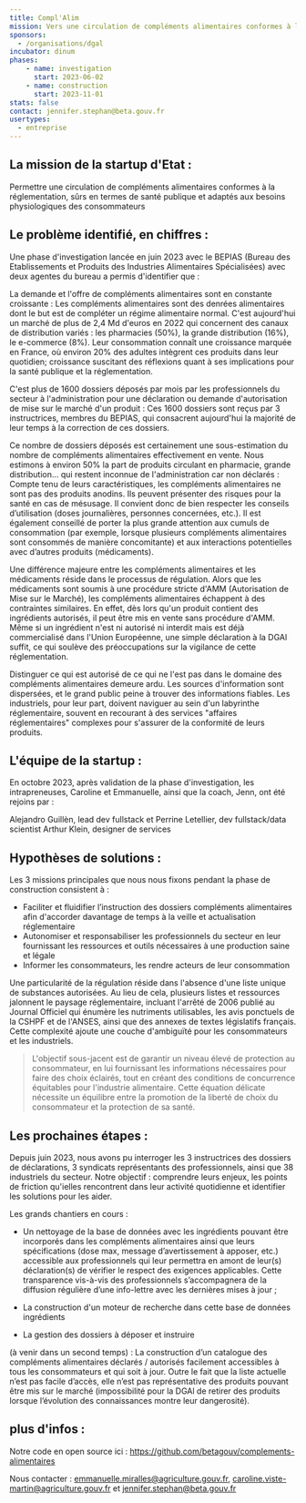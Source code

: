 ```yaml
---
title: Compl'Alim
mission: Vers une circulation de compléments alimentaires conformes à la réglementation, sûrs en termes de santé publique et adaptés aux besoins physiologiques des consommateurs
sponsors: 
  - /organisations/dgal
incubator: dinum
phases:
    - name: investigation
      start: 2023-06-02
    - name: construction
      start: 2023-11-01
stats: false
contact: jennifer.stephan@beta.gouv.fr
usertypes:
  - entreprise
---
```


## La mission de la startup d'Etat : 

Permettre une circulation de compléments alimentaires conformes à la réglementation, sûrs en termes de santé publique et adaptés aux besoins physiologiques des consommateurs 

## Le problème identifié, en chiffres :

Une phase d'investigation lancée en juin 2023 avec le BEPIAS (Bureau des Etablissements et Produits des Industries Alimentaires Spécialisées) avec deux agentes du bureau a permis d'identifier que : 

La demande et l'offre de compléments alimentaires sont en constante croissante
: Les compléments alimentaires sont des denrées alimentaires dont le but est de compléter un régime alimentaire normal. C'est aujourd'hui un marché de plus de 2,4 Md d'euros en 2022 qui concernent des canaux de distribution variés : les pharmacies (50%), la grande distribution (16%), le e-commerce (8%). 
Leur consommation connaît une croissance marquée en France, où environ 20% des adultes intègrent ces produits dans leur quotidien; croissance suscitant des réflexions quant à ses implications pour la santé publique et la réglementation.

C'est plus de 1600 dossiers déposés par mois par les professionnels du secteur à l'administration pour une déclaration ou demande d'autorisation de mise sur le marché d'un produit
: Ces 1600 dossiers sont reçus par 3 instructrices, membres du BEPIAS, qui consacrent aujourd'hui la majorité de leur temps à la correction de ces dossiers.


Ce nombre de dossiers déposés est certainement une sous-estimation du nombre de compléments alimentaires effectivement en vente. Nous estimons à environ 50% la part de produits circulant en pharmacie, grande distribution... qui restent inconnue de l'administration car non déclarés
: Compte tenu de leurs caractéristiques, les compléments alimentaires ne sont pas des produits anodins. Ils peuvent présenter des risques pour la santé en cas de mésusage. Il convient donc de bien respecter les conseils d’utilisation (doses journalières, personnes concernées, etc.). Il est également conseillé de porter la plus grande attention aux cumuls de consommation (par exemple, lorsque plusieurs compléments alimentaires sont consommés de manière concomitante) et aux interactions potentielles avec d’autres produits (médicaments).

Une différence majeure entre les compléments alimentaires et les médicaments réside dans le processus de régulation. Alors que les médicaments sont soumis à une procédure stricte d'AMM (Autorisation de Mise sur le Marché), les compléments alimentaires échappent à des contraintes similaires. En effet, dès lors qu'un produit contient des ingrédients autorisés, il peut être mis en vente sans procédure d'AMM. Même si un ingrédient n'est ni autorisé ni interdit mais est déjà commercialisé dans l'Union Européenne, une simple déclaration à la DGAl suffit, ce qui soulève des préoccupations sur la vigilance de cette réglementation.

Distinguer ce qui est autorisé de ce qui ne l'est pas dans le domaine des compléments alimentaires demeure ardu. Les sources d'information sont dispersées, et le grand public peine à trouver des informations fiables. Les industriels, pour leur part, doivent naviguer au sein d'un labyrinthe réglementaire, souvent en recourant à des services "affaires réglementaires" complexes pour s'assurer de la conformité de leurs produits.

## L'équipe de la startup :

En octobre 2023, après validation de la phase d'investigation, les intrapreneuses, Caroline et Emmanuelle, ainsi que la coach, Jenn, ont été rejoins par : 

Alejandro Guillèn, lead dev fullstack et Perrine Letellier, dev fullstack/data scientist
Arthur Klein, designer de services



## Hypothèses de solutions : 

Les 3 missions principales que nous nous fixons pendant la phase de construction consistent à : 

- Faciliter et fluidifier l’instruction des dossiers compléments alimentaires afin d'accorder davantage de temps à la veille et actualisation réglementaire
- Autonomiser et responsabiliser les professionnels du secteur en leur fournissant les ressources et outils nécessaires à une production saine et légale
- Informer les consommateurs, les rendre acteurs de leur consommation


Une particularité de la régulation réside dans l'absence d'une liste unique de substances autorisées. Au lieu de cela, plusieurs listes et ressources jalonnent le paysage réglementaire, incluant l'arrêté de 2006 publié au Journal Officiel qui énumère les nutriments utilisables, les avis ponctuels de la CSHPF et de l'ANSES, ainsi que des annexes de textes législatifs français. Cette complexité ajoute une couche d'ambiguïté pour les consommateurs et les industriels.

> L'objectif sous-jacent est de garantir un niveau élevé de protection au consommateur, en lui fournissant les informations nécessaires pour faire des choix éclairés, tout en créant des conditions de concurrence équitables pour l'industrie alimentaire. Cette équation délicate nécessite un équilibre entre la promotion de la liberté de choix du consommateur et la protection de sa santé.

## Les prochaines étapes : 

Depuis juin 2023, nous avons pu interroger les 3 instructrices des dossiers de déclarations, 3 syndicats représentants des professionnels, ainsi que 38 industriels du secteur. Notre objectif : comprendre leurs enjeux, les points de friction qu'ielles rencontrent dans leur activité quotidienne et identifier les solutions pour les aider. 

Les grands chantiers en cours :

- Un nettoyage de la base de données avec les ingrédients pouvant être incorporés dans les compléments alimentaires ainsi que leurs spécifications (dose max, message d’avertissement à apposer, etc.) accessible aux professionnels qui leur permettra en amont de leur(s) déclaration(s) de vérifier le respect des exigences applicables. Cette transparence vis-à-vis des professionnels s’accompagnera de la diffusion régulière d’une info-lettre avec les dernières mises à jour ; 

- La construction d'un moteur de recherche dans cette base de données ingrédients

- La gestion des dossiers à déposer et instruire

(à venir dans un second temps) : La construction d’un catalogue des compléments alimentaires déclarés / autorisés facilement accessibles à tous les consommateurs et qui soit à jour. Outre le fait que la liste actuelle n’est pas facile d’accès, elle n’est pas représentative des produits pouvant être mis sur le marché (impossibilité pour la DGAl de retirer des produits lorsque l’évolution des connaissances montre leur dangerosité).

## plus d'infos : 

Notre code en open source ici : https://github.com/betagouv/complements-alimentaires

Nous contacter : emmanuelle.miralles@agriculture.gouv.fr, caroline.viste-martin@agriculture.gouv.fr et jennifer.stephan@beta.gouv.fr
